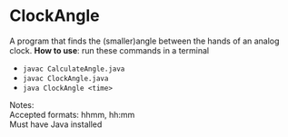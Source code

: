 # ClockAngle  
A program that finds the (smaller)angle between the hands of an analog clock.
 **How to use**: run these commands in a terminal  
- ```javac CalculateAngle.java```  
- ```javac ClockAngle.java```  
- ```java ClockAngle <time>```  
  
Notes:  
Accepted formats: hhmm, hh:mm  
	Must have Java installed
